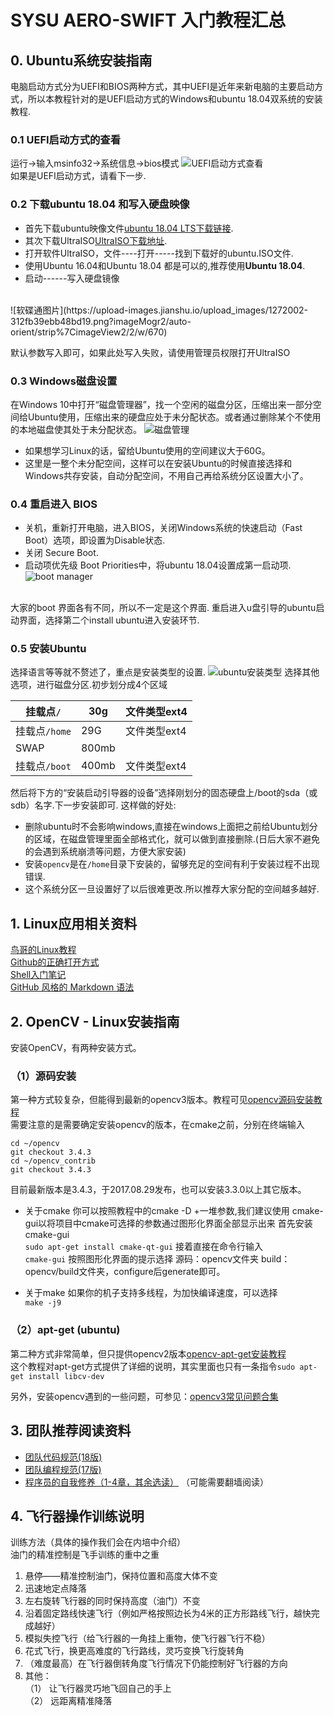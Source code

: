 # SYSU AERO-SWIFT 入门教程汇总

## 0. Ubuntu系统安装指南  
电脑启动方式分为UEFI和BIOS两种方式，其中UEFI是近年来新电脑的主要启动方式，所以本教程针对的是UEFI启动方式的Windows和ubuntu 18.04双系统的安装教程.
### 0.1 UEFI启动方式的查看
运行->输入msinfo32->系统信息->bios模式
![UEFI启动方式查看](https://gss0.baidu.com/9vo3dSag_xI4khGko9WTAnF6hhy/zhidao/wh=600,800/sign=bbcb4c9ee7c4b74534c1bf10ffcc322f/d0c8a786c9177f3ed69736ba7ccf3bc79e3d56e2.jpg)
</br>
如果是UEFI启动方式，请看下一步.

### 0.2 下载ubuntu 18.04 和写入硬盘映像
* 首先下载ubuntu映像文件[ubuntu 18.04 LTS下载链接](https://www.ubuntu.com/download/desktop).
* 其次下载UltraISO[UltraISO下载地址](https://cn.ultraiso.net/xiazai.html).
* 打开软件UltraISO，文件----打开-----找到下载好的ubuntu.ISO文件.
* 使用Ubuntu 16.04和Ubuntu 18.04 都是可以的,推荐使用**Ubuntu 18.04**.
* 启动------写入硬盘镜像
</br>
![软碟通图片](https://upload-images.jianshu.io/upload_images/1272002-312fb39ebb48bd19.png?imageMogr2/auto-orient/strip%7CimageView2/2/w/670)
</br>

默认参数写入即可，如果此处写入失败，请使用管理员权限打开UltraISO

### 0.3 Windows磁盘设置
在Windows 10中打开“磁盘管理器”，找一个空闲的磁盘分区，压缩出来一部分空间给Ubuntu使用，压缩出来的硬盘应处于未分配状态。或者通过删除某个不使用的本地磁盘使其处于未分配状态。
![磁盘管理](https://upload-images.jianshu.io/upload_images/1272002-334e3e33d83fd8b8.png?imageMogr2/auto-orient/strip%7CimageView2/2/w/700)
</br>

* 如果想学习Linux的话，留给Ubuntu使用的空间建议大于60G。
* 这里是一整个未分配空间，这样可以在安装Ubuntu的时候直接选择和Windows共存安装，自动分配空间，不用自己再给系统分区设置大小了。

### 0.4 重启进入 BIOS
* 关机，重新打开电脑，进入BIOS，关闭Windows系统的快速启动（Fast Boot）选项，即设置为Disable状态.
* 关闭 Secure Boot.
* 启动项优先级 Boot Priorities中，将ubuntu 18.04设置成第一启动项.
![boot manager](https://upload-images.jianshu.io/upload_images/1272002-42f06103698c8961.png?imageMogr2/auto-orient/strip%7CimageView2/2/w/700)
</br>
大家的boot 界面各有不同，所以不一定是这个界面.
重启进入u盘引导的ubuntu启动界面，选择第二个install ubuntu进入安装环节.

### 0.5 安装Ubuntu
选择语言等等就不赘述了，重点是安装类型的设置.
![ubuntu安装类型](https://upload-images.jianshu.io/upload_images/1272002-6eb497d6e84d50d2.png?imageMogr2/auto-orient/strip%7CimageView2/2/w/700)
选择其他选项，进行磁盘分区.初步划分成4个区域
</br>

|挂载点`/`|30g|文件类型ext4|
| -- | -- | -- |
|挂载点`/home`|29G|文件类型ext4|
|SWAP|800mb| |
|挂载点`/boot`|400mb|文件类型ext4|

然后将下方的“安装启动引导器的设备”选择刚划分的固态硬盘上/boot的sda（或sdb）名字.下一步安装即可.
这样做的好处:
* 删除ubuntu时不会影响windows,直接在windows上面把之前给Ubuntu划分的区域，在磁盘管理里面全部格式化，就可以做到直接删除.(日后大家不避免的会遇到系统崩溃等问题，方便大家安装)
* 安装`opencv`是在`/home`目录下安装的，留够充足的空间有利于安装过程不出现错误.
* 这个系统分区一旦设置好了以后很难更改.所以推荐大家分配的空间越多越好.
## 1. Linux应用相关资料
[鸟哥的Linux教程](http://linux.vbird.org/)  
[Github的正确打开方式](https://github.com/baixing/FE-Blog/issues)  
[Shell入门笔记](https://shimo.im/doc/eN7lHqW2l2IZdTbT)  
[GitHub 风格的 Markdown 语法](https://github.com/baixing/FE-Blog/issues/6)  


## 2. OpenCV - Linux安装指南
安装OpenCV，有两种安装方式。
### （1）源码安装
第一种方式较复杂，但能得到最新的opencv3版本。教程可见[opencv源码安装教程](http://docs.opencv.org/master/d7/d9f/tutorial_linux_install.html)  
需要注意的是需要确定安装opencv的版本，在cmake之前，分别在终端输入
```
cd ~/opencv
git checkout 3.4.3
cd ~/opencv_contrib
git checkout 3.4.3
```
目前最新版本是3.4.3，于2017.08.29发布，也可以安装3.3.0以上其它版本。

- 关于cmake
你可以按照教程中的cmake -D +一堆参数,我们建议使用 cmake-gui以将项目中cmake可选择的参数通过图形化界面全部显示出来
首先安装cmake-gui  
`sudo apt-get install cmake-qt-gui`
接着直接在命令行输入  
`cmake-gui`
按照图形化界面的提示选择 源码：opencv文件夹 build：opencv/build文件夹，configure后generate即可。  

- 关于make
如果你的机子支持多线程，为加快编译速度，可以选择  
`make -j9`

### （2）apt-get (ubuntu)
第二种方式非常简单，但只提供opencv2版本[opencv-apt-get安装教程](http://blog.csdn.net/tina_ttl/article/details/52745807)  
这个教程对apt-get方式提供了详细的说明，其实里面也只有一条指令`sudo apt-get install libcv-dev`

另外，安装opencv遇到的一些问题，可参见：[opencv3常见问题合集](https://shimo.im/doc/p3gRFoLd7Z43lkXZ)

## 3. 团队推荐阅读资料
- [团队代码规范(18版)](https://github.com/SYSU-AERO-SWIFT/tutorial_2018/blob/master/docs/team_program_specification.md)
- [团队编程规范(17版)](https://shimo.im/doc/rfK9ome7WLEZ0xrA/)
- [程序员的自我修养（1-4章，其余选读）](https://leohxj.gitbooks.io/a-programmer-prepares/content/) （可能需要翻墙阅读）


## 4. 飞行器操作训练说明
训练方法（具体的操作我们会在内培中介绍）  
油门的精准控制是飞手训练的重中之重  
1. 悬停——精准控制油门，保持位置和高度大体不变
2. 迅速地定点降落
3. 左右旋转飞行器的同时保持高度（油门）不变
4. 沿着固定路线快速飞行（例如严格按照边长为4米的正方形路线飞行，越快完成越好）
5. 模拟失控飞行（给飞行器的一角挂上重物，使飞行器飞行不稳）
6. 花式飞行，换更高难度的飞行路线，灵巧变换飞行旋转角
7. （难度最高）在飞行器倒转角度飞行情况下仍能控制好飞行器的方向
8. 其他：  
（1） 让飞行器灵巧地飞回自己的手上  
（2） 远距离精准降落  

